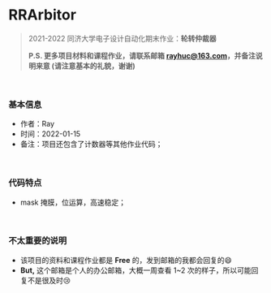 # RRArbitor
> 2021-2022 同济大学电子设计自动化期末作业：**轮转仲裁器**
>
> **P.S. 更多项目材料和课程作业，请联系邮箱 rayhuc@163.com，并备注说明来意 (请注意基本的礼貌，谢谢)**

<br/>

### 基本信息

- 作者：Ray
- 时间：2022-01-15
- 备注：项目还包含了计数器等其他作业代码；

<br/>

### 代码特点

- mask 掩膜，位运算，高速稳定；

<br/>

### 不太重要的说明

- 该项目的资料和课程作业都是 **Free** 的，发到邮箱的我都会回复的:smile:
- **But,** 这个邮箱是个人的办公邮箱，大概一周查看 1~2 次的样子，所以可能回复不是很及时:cry:
